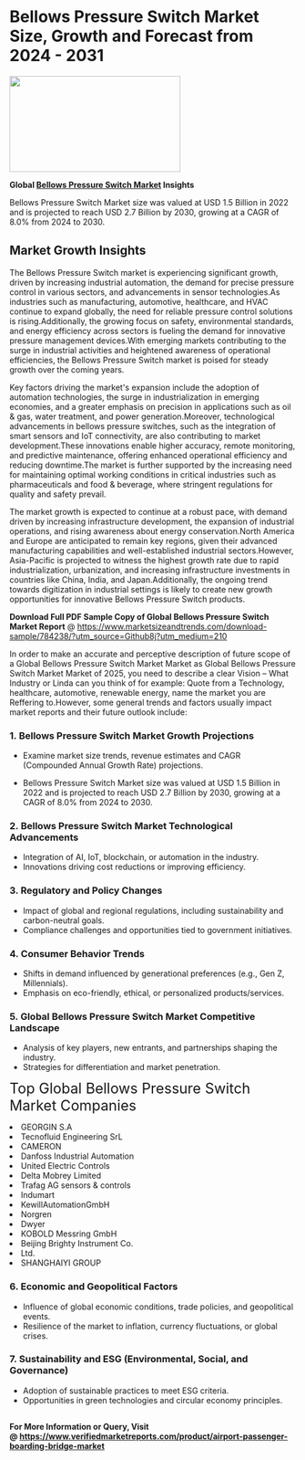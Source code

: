 <H1>Bellows Pressure Switch Market Size, Growth and Forecast from 2024 - 2031</H1><img class="aligncenter size-medium wp-image-584254" src="https://thirdeyenews.in/wp-content/uploads/2024/09/Global-Market-Research-300x168.jpeg" alt="" width="300" height="168" /><p><strong>Global&nbsp;<a href="https://www.marketsizeandtrends.com/download-sample/784238/?utm_source=Github8j?utm_medium=210">Bellows Pressure Switch Market</a> Insights</strong></p><p>Bellows Pressure Switch Market size was valued at USD 1.5 Billion in 2022 and is projected to reach USD 2.7 Billion by 2030, growing at a CAGR of 8.0% from 2024 to 2030.</p><p><h2>Market Growth Insights</h2> <p>The Bellows Pressure Switch market is experiencing significant growth, driven by increasing industrial automation, the demand for precise pressure control in various sectors, and advancements in sensor technologies.As industries such as manufacturing, automotive, healthcare, and HVAC continue to expand globally, the need for reliable pressure control solutions is rising.Additionally, the growing focus on safety, environmental standards, and energy efficiency across sectors is fueling the demand for innovative pressure management devices.With emerging markets contributing to the surge in industrial activities and heightened awareness of operational efficiencies, the Bellows Pressure Switch market is poised for steady growth over the coming years.</p> <p>Key factors driving the market's expansion include the adoption of automation technologies, the surge in industrialization in emerging economies, and a greater emphasis on precision in applications such as oil & gas, water treatment, and power generation.Moreover, technological advancements in bellows pressure switches, such as the integration of smart sensors and IoT connectivity, are also contributing to market development.These innovations enable higher accuracy, remote monitoring, and predictive maintenance, offering enhanced operational efficiency and reducing downtime.The market is further supported by the increasing need for maintaining optimal working conditions in critical industries such as pharmaceuticals and food & beverage, where stringent regulations for quality and safety prevail.</p> <p>The market growth is expected to continue at a robust pace, with demand driven by increasing infrastructure development, the expansion of industrial operations, and rising awareness about energy conservation.North America and Europe are anticipated to remain key regions, given their advanced manufacturing capabilities and well-established industrial sectors.However, Asia-Pacific is projected to witness the highest growth rate due to rapid industrialization, urbanization, and increasing infrastructure investments in countries like China, India, and Japan.Additionally, the ongoing trend towards digitization in industrial settings is likely to create new growth opportunities for innovative Bellows Pressure Switch products.</p> <p><span class=""><strong>Download Full PDF Sample Copy of Global Bellows Pressure Switch Market Report</strong> @ <a href="https://www.marketsizeandtrends.com/download-sample/784238/?utm_source=Github8j?utm_medium=210" target="_blank">https://www.marketsizeandtrends.com/download-sample/784238/?utm_source=Github8j?utm_medium=210</a></span></p><p>In order to make an accurate and perceptive description of future scope of a Global&nbsp;Bellows Pressure Switch Market Market as Global&nbsp;Bellows Pressure Switch Market Market of 2025, you need to describe a clear Vision &ndash; What Industry or Linda can you think of for example: Quote from a Technology, healthcare, automotive, renewable energy, name the market you are Reffering to.However, some general trends and factors usually impact market reports and their future outlook include:</p><h3>1.&nbsp;<strong>Bellows Pressure Switch Market Growth Projections</strong></h3><ul><li>Examine market size trends, revenue estimates and CAGR (Compounded Annual Growth Rate) projections.</li><li><p>Bellows Pressure Switch Market size was valued at USD 1.5 Billion in 2022 and is projected to reach USD 2.7 Billion by 2030, growing at a CAGR of 8.0% from 2024 to 2030.</p></li></ul><h3>2.&nbsp;<strong>Bellows Pressure Switch Market Technological Advancements</strong></h3><ul><li>Integration of AI, IoT, blockchain, or automation in the industry.</li><li>Innovations driving cost reductions or improving efficiency.</li></ul><h3>3.&nbsp;<strong>Regulatory and Policy Changes</strong></h3><ul><li>Impact of global and regional regulations, including sustainability and carbon-neutral goals.</li><li>Compliance challenges and opportunities tied to government initiatives.</li></ul><h3>4.&nbsp;<strong>Consumer Behavior Trends</strong></h3><ul><li>Shifts in demand influenced by generational preferences (e.g., Gen Z, Millennials).</li><li>Emphasis on eco-friendly, ethical, or personalized products/services.</li></ul><h3>5.&nbsp;<strong>Global Bellows Pressure Switch Market Competitive Landscape</strong></h3><ul><li>Analysis of key players, new entrants, and partnerships shaping the industry.</li><li>Strategies for differentiation and market penetration.</li></ul><p data-pm-slice="1 1 []"><span style="color: inherit; font-family: inherit; font-size: 25px;">Top Global Bellows Pressure Switch Market Companies</span></p><div class="" data-test-id=""><p><li>GEORGIN S.A</li><li> Tecnofluid Engineering SrL</li><li> CAMERON</li><li> Danfoss Industrial Automation</li><li> United Electric Controls</li><li> Delta Mobrey Limited</li><li> Trafag AG sensors & controls</li><li> Indumart</li><li> KewillAutomationGmbH</li><li> Norgren</li><li> Dwyer</li><li> KOBOLD Messring GmbH</li><li> Beijing Brighty Instrument Co.</li><li>Ltd.</li><li> SHANGHAIYI GROUP</li></p></div><h3>6.&nbsp;<strong>Economic and Geopolitical Factors</strong></h3><ul><li>Influence of global economic conditions, trade policies, and geopolitical events.</li><li>Resilience of the market to inflation, currency fluctuations, or global crises.</li></ul><h3>7.&nbsp;<strong>Sustainability and ESG (Environmental, Social, and Governance)</strong></h3><ul><li>Adoption of sustainable practices to meet ESG criteria.</li><li>Opportunities in green technologies and circular economy principles.</li></ul><h2><strong style="font-size: 14px;">For More Information or Query, Visit @&nbsp;</strong><a style="background-color: #ffffff; font-size: 14px;" href="https://www.marketsizeandtrends.com/report/bellows-pressure-switch-market/" target="_blank">https://www.verifiedmarketreports.com/product/airport-passenger-boarding-bridge-market</a></h2>